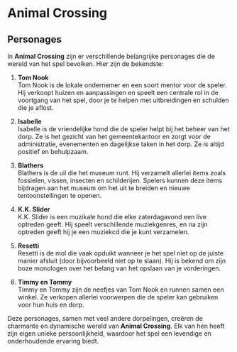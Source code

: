 # Animal Crossing

## Personages

In **Animal Crossing** zijn er verschillende belangrijke personages die de wereld van het spel bevolken. Hier zijn de bekendste:

1. **Tom Nook**  
Tom Nook is de lokale ondernemer en een soort mentor voor de speler. Hij verkoopt huizen en aanpassingen en speelt een centrale rol in de voortgang van het spel, door je te helpen met uitbreidingen en schulden die je aflost.

2. **Isabelle**  
Isabelle is de vriendelijke hond die de speler helpt bij het beheer van het dorp. Ze is het gezicht van het gemeentekantoor en zorgt voor de administratie, evenementen en dagelijkse taken in het dorp. Ze is altijd positief en behulpzaam.

3. **Blathers**  
Blathers is de uil die het museum runt. Hij verzamelt allerlei items zoals fossielen, vissen, insecten en schilderijen. Spelers kunnen deze items bijdragen aan het museum om het uit te breiden en nieuwe tentoonstellingen te openen.

4. **K.K. Slider**  
K.K. Slider is een muzikale hond die elke zaterdagavond een live optreden geeft. Hij speelt verschillende muziekgenres, en na zijn optreden geeft hij je een muziekcd die je kunt verzamelen.

5. **Resetti**  
Resetti is de mol die vaak opduikt wanneer je het spel niet op de juiste manier afsluit (door bijvoorbeeld niet op te slaan). Hij is bekend om zijn boze monologen over het belang van het opslaan van je vorderingen.

6. **Timmy en Tommy**  
Timmy en Tommy zijn de neefjes van Tom Nook en runnen samen een winkel. Ze verkopen allerlei voorwerpen die de speler kan gebruiken voor hun huis en dorp.

Deze personages, samen met veel andere dorpelingen, creëren de charmante en dynamische wereld van **Animal Crossing**. Elk van hen heeft zijn eigen unieke persoonlijkheid, waardoor het spel een levendige en onderhoudende ervaring biedt.